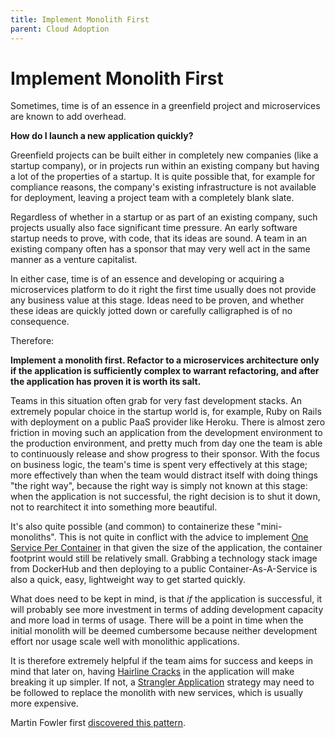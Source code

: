 ```yaml
---
title: Implement Monolith First
parent: Cloud Adoption
---
```

# Implement Monolith First

Sometimes, time is of an essence in a greenfield project and microservices are known to add overhead.

**How do I launch a new application quickly?**

Greenfield projects can be built either in completely new companies (like a startup company), or in projects run within an existing company but having a lot of the properties of a startup. It is quite possible that, for example for compliance reasons, the company's existing infrastructure is not available for deployment, leaving a project team with a completely blank slate.

Regardless of whether in a startup or as part of an existing company, such projects usually also face significant time pressure. An early software startup needs to prove, with code, that its ideas are sound. A team in an existing company often has a sponsor that may very well act in the same manner as a venture capitalist.

In either case, time is of an essence and developing or acquiring a microservices platform to do it right the first time usually does not provide any business value at this stage. Ideas need to be proven, and whether these ideas are quickly jotted down or carefully calligraphed is of no consequence.

Therefore:

**Implement a monolith first. Refactor to a microservices architecture only if the application is sufficiently complex to warrant refactoring, and after the application has proven it is worth its salt.**

Teams in this situation often grab for very fast development stacks. An extremely popular choice in the startup world is, for example, Ruby on Rails with deployment on a public PaaS provider like Heroku. There is almost zero friction in moving such an application from the development environment to the production environment, and pretty much from day one the team is able to continuously release and show progress to their sponsor. With the focus on business logic, the team's time is spent very effectively at this stage; more effectively than when the team would distract itself with doing things "the right way", because the right way is simply not known at this stage: when the application is not successful, the right decision is to shut it down, not to rearchitect it into something more beautiful.

It's also quite possible (and common) to containerize these "mini-monoliths".  This is not quite in conflict with the advice to implement [One Service Per Container](Container-Per-Service.md) in that given the size of the application, the container footprint would still be relatively small. Grabbing a technology stack image from DockerHub and then deploying to a public Container-As-A-Service is also a quick, easy, lightweight way to get started quickly.

What does need to be kept in mind, is that *if* the application is successful, it will probably see more investment in terms of adding development capacity and more load in terms of usage. There will be a point in time when the initial monolith will be deemed cumbersome because neither development effort nor usage scale well with monolithic applications.

It is therefore extremely helpful if the team aims for success and keeps in mind that later on, having [Hairline Cracks](Look-For-Hairline-Cracks.md) in the application will make breaking it up simpler. If not, a [Strangler Application](Strangler-App.md) strategy may need to be followed to replace the monolith with new services, which is usually more expensive.

Martin Fowler first [discovered this pattern](https://martinfowler.com/bliki/MonolithFirst.html).


